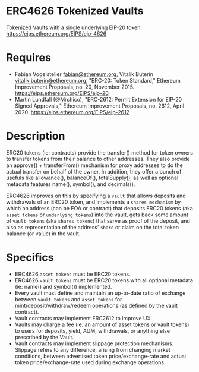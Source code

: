 # ERC4626 Tokenized Vaults

Tokenized Vaults with a single underlying EIP-20 token.
https://eips.ethereum.org/EIPS/eip-4626

# Requires

- Fabian Vogelsteller <fabian@ethereum.org>, Vitalik Buterin <vitalik.buterin@ethereum.org>, "ERC-20: Token Standard," Ethereum Improvement Proposals, no. 20, November 2015. https://eips.ethereum.org/EIPS/eip-20
- Martin Lundfall (@Mrchico), "ERC-2612: Permit Extension for EIP-20 Signed Approvals," Ethereum Improvement Proposals, no. 2612, April 2020. https://eips.ethereum.org/EIPS/eip-2612

# Description

ERC20 tokens (ie: contracts) provide the transfer() method for token owners to transfer tokens from their balance to other addresses. They also provide an approve() + transferFrom() mechanism for proxy addresses to do the actual transfer on behalf of the owner. In addition, they offer a bunch of usefuls like allowance(), balanceOf(), totalSupply(), as well as optional metadata features name(), symbol(), and decimals().

ERC4626 improves on this by specifying a `vault` that allows deposits and withdrawals of an ERC20 token, and implements a `shares mechanism` by which an address (can be EOA or contract) that deposits ERC20 tokens (aka `asset tokens` or `underlying tokens`) into the vault, gets back some amount of `vault tokens` (aka `shares tokens`) that serve as proof of the deposit, and also as representation of the address' `share` or claim on the total token balance (or value) in the vault.

# Specifics
- ERC4626 `asset tokens` must be ERC20 tokens.
- ERC4626 `vault tokens` must be ERC20 tokens with all optional metadata (ie: name() and symbol()) implemented.
- Every vault must define and maintain an up-to-date ratio of exchange between `vault tokens` and `asset tokens` for mint/deposit/withdraw/redeem operations (as defined by the vault contract).
- Vault contracts may implement ERC2612 to improve UX.
- Vaults may charge a fee (ie: an amount of asset tokens or vault tokens) to users for deposits, yield, AUM, withdrawals, or anything else prescribed by the Vault.
- Vault contracts may implement slippage protection mechanisms. Slippage refers to any difference, arising from changing market conditions, between advertised token price/exchange-rate and actual token price/exchange-rate used during exchange operations.